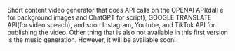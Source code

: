 Short content video generator that does API calls on the OPENAI API(dall e for background images and ChatGPT for script), GOOGLE TRANSLATE API(for video speach), and soon Instagram, Youtube, and TikTok API for publishing the video. Other thing that is also not available in this first version is the music generation. However, it will be available soon! 
